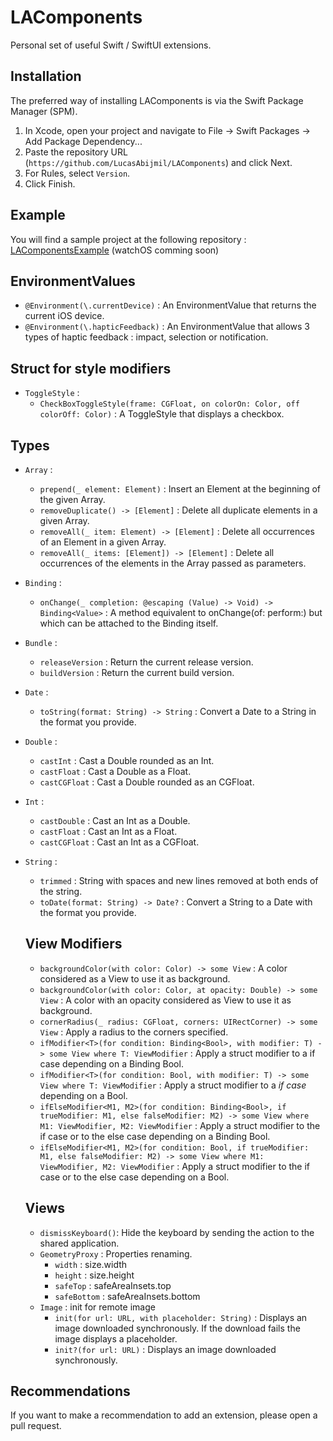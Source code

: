 # LAComponents

Personal set of useful Swift / SwiftUI extensions.

## Installation 

The preferred way of installing LAComponents is via the Swift Package Manager (SPM).

1. In Xcode, open your project and navigate to File → Swift Packages → Add Package Dependency...
2. Paste the repository URL (`https://github.com/LucasAbijmil/LAComponents`) and click Next.
3. For Rules, select `Version`.
4. Click Finish.

## Example 
You will find a sample project at the following repository : [LAComponentsExample](https://github.com/LucasAbijmil/LAComponentsExample) (watchOS comming soon)

## EnvironmentValues 

- `@Environment(\.currentDevice)` : An EnvironmentValue that returns the current iOS device.
- `@Environment(\.hapticFeedback)` : An EnvironmentValue that allows 3 types of haptic feedback : impact, selection or notification.


## Struct for style modifiers 

- `ToggleStyle` :
  - `CheckBoxToggleStyle(frame: CGFloat, on colorOn: Color, off colorOff: Color)` : A ToggleStyle that displays a checkbox.


## Types

- `Array` : 
  - `prepend(_ element: Element)` : Insert an Element at the beginning of the given Array.
  - `removeDuplicate() -> [Element]` : Delete all duplicate elements in a given Array.
  - `removeAll(_ item: Element) -> [Element]` :  Delete all occurrences of an Element in a given Array.
  - `removeAll(_ items: [Element]) -> [Element]` : Delete all occurrences of the elements in the Array passed as parameters.
- `Binding` :
  - `onChange(_ completion: @escaping (Value) -> Void) -> Binding<Value>` : A method equivalent to onChange(of: perform:) but which can be attached to the Binding itself.
- `Bundle` : 
  - `releaseVersion` : Return the current release version.
  - `buildVersion` : Return the current build version.
- `Date` : 
  - `toString(format: String) -> String` : Convert a Date to a String in the format you provide.
- `Double` : 
  - `castInt` : Cast a Double rounded as an Int.
  - `castFloat` : Cast a Double as a Float.
  - `castCGFloat` : Cast a Double rounded as an CGFloat.
- `Int` : 
  - `castDouble` : Cast an Int as a Double.
  - `castFloat` : Cast an Int as a Float.
  - `castCGFloat` : Cast an Int as a CGFloat.
- `String` :  
  - `trimmed` : String with spaces and new lines removed at both ends of the string.
  - `toDate(format: String) -> Date?` : Convert a String to a Date with the format you provide.
  
  
  ## View Modifiers

  - `backgroundColor(with color: Color) -> some View` : A color considered as a View to use it as background.
  - `backgroundColor(with color: Color, at opacity: Double) -> some View` : A color with an opacity considered as View to use it as background.
  - `cornerRadius(_ radius: CGFloat, corners: UIRectCorner) -> some View` : Apply a radius to the corners specified.
  - `ifModifier<T>(for condition: Binding<Bool>, with modifier: T) -> some View where T: ViewModifier` : Apply a struct modifier to a if case depending on a Binding Bool.
  - `ifModifier<T>(for condition: Bool, with modifier: T) -> some View where T: ViewModifier` : Apply a struct modifier to a *if case* depending on a Bool.
  - `ifElseModifier<M1, M2>(for condition: Binding<Bool>, if trueModifier: M1, else falseModifier: M2) -> some View where M1: ViewModifier, M2: ViewModifier` : Apply a struct modifier to the if case or to the else case depending on a Binding Bool.
  - `ifElseModifier<M1, M2>(for condition: Bool, if trueModifier: M1, else falseModifier: M2) -> some View where M1: ViewModifier, M2: ViewModifier` : Apply a struct modifier to the if case or to the else case depending on a Bool.
  
  
  ## Views

  - `dismissKeyboard()`: Hide the keyboard by sending the action to the shared application.
  - `GeometryProxy` : Properties renaming.
      - `width` : size.width
      - `height` : size.height
      - `safeTop` : safeAreaInsets.top
      - `safeBottom` : safeAreaInsets.bottom
  - `Image` : init for remote image
      - `init(for url: URL, with placeholder: String)` : Displays an image downloaded synchronously. If the download fails the image displays a placeholder.
      - `init?(for url: URL)` : Displays an image downloaded synchronously.
      


## Recommendations

If you want to make a recommendation to add an extension, please open a pull request.
